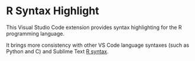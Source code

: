 # R Syntax Highlight

This Visual Studio Code extension provides syntax highlighting for the R programming language.

It brings more consistency with other VS Code language syntaxes (such as Python and C) and
Sublime Text [R syntax](https://github.com/sublimehq/Packages/tree/master/R).
